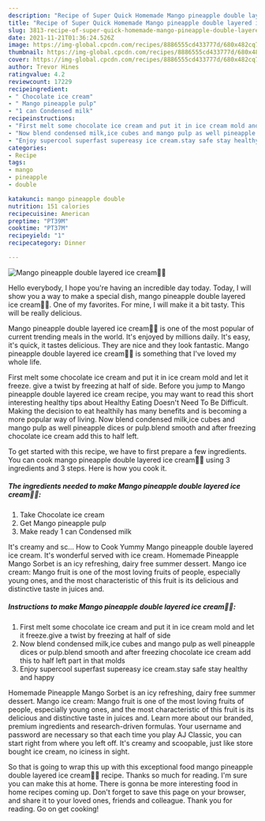 ```yaml
---
description: "Recipe of Super Quick Homemade Mango pineapple double layered ice cream🍦🍦"
title: "Recipe of Super Quick Homemade Mango pineapple double layered ice cream🍦🍦"
slug: 3813-recipe-of-super-quick-homemade-mango-pineapple-double-layered-ice-cream
date: 2021-11-21T01:36:24.526Z
image: https://img-global.cpcdn.com/recipes/8886555cd433777d/680x482cq70/mango-pineapple-double-layered-ice-cream-recipe-main-photo.jpg
thumbnail: https://img-global.cpcdn.com/recipes/8886555cd433777d/680x482cq70/mango-pineapple-double-layered-ice-cream-recipe-main-photo.jpg
cover: https://img-global.cpcdn.com/recipes/8886555cd433777d/680x482cq70/mango-pineapple-double-layered-ice-cream-recipe-main-photo.jpg
author: Trevor Hines
ratingvalue: 4.2
reviewcount: 17229
recipeingredient:
- " Chocolate ice cream"
- " Mango pineapple pulp"
- "1 can Condensed milk"
recipeinstructions:
- "First melt some chocolate ice cream and put it in ice cream mold and let it freeze.give a twist by freezing at half of side"
- "Now blend condensed milk,ice cubes and mango pulp as well pineapple dices or pulp.blend smooth and after freezing chocolate ice cream add this to half left part in that molds"
- "Enjoy supercool superfast supereasy ice cream.stay safe stay healthy and happy"
categories:
- Recipe
tags:
- mango
- pineapple
- double

katakunci: mango pineapple double 
nutrition: 151 calories
recipecuisine: American
preptime: "PT39M"
cooktime: "PT37M"
recipeyield: "1"
recipecategory: Dinner

---
```



![Mango pineapple double layered ice cream🍦🍦](https://img-global.cpcdn.com/recipes/8886555cd433777d/680x482cq70/mango-pineapple-double-layered-ice-cream-recipe-main-photo.jpg)

Hello everybody, I hope you're having an incredible day today. Today, I will show you a way to make a special dish, mango pineapple double layered ice cream🍦🍦. One of my favorites. For mine, I will make it a bit tasty. This will be really delicious.

Mango pineapple double layered ice cream🍦🍦 is one of the most popular of current trending meals in the world. It's enjoyed by millions daily. It's easy, it's quick, it tastes delicious. They are nice and they look fantastic. Mango pineapple double layered ice cream🍦🍦 is something that I've loved my whole life.

First melt some chocolate ice cream and put it in ice cream mold and let it freeze. give a twist by freezing at half of side. Before you jump to Mango pineapple double layered ice cream recipe, you may want to read this short interesting healthy tips about Healthy Eating Doesn&#39;t Need To Be Difficult. Making the decision to eat healthily has many benefits and is becoming a more popular way of living. Now blend condensed milk,ice cubes and mango pulp as well pineapple dices or pulp.blend smooth and after freezing chocolate ice cream add this to half left.


To get started with this recipe, we have to first prepare a few ingredients. You can cook mango pineapple double layered ice cream🍦🍦 using 3 ingredients and 3 steps. Here is how you cook it.

<!--inarticleads1-->

##### The ingredients needed to make Mango pineapple double layered ice cream🍦🍦:

1. Take  Chocolate ice cream
1. Get  Mango pineapple pulp
1. Make ready 1 can Condensed milk


It&#39;s creamy and sc… How to Cook Yummy Mango pineapple double layered ice cream. It&#39;s wonderful served with ice cream. Homemade Pineapple Mango Sorbet is an icy refreshing, dairy free summer dessert. Mango ice cream: Mango fruit is one of the most loving fruits of people, especially young ones, and the most characteristic of this fruit is its delicious and distinctive taste in juices and. 

<!--inarticleads2-->

##### Instructions to make Mango pineapple double layered ice cream🍦🍦:

1. First melt some chocolate ice cream and put it in ice cream mold and let it freeze.give a twist by freezing at half of side
1. Now blend condensed milk,ice cubes and mango pulp as well pineapple dices or pulp.blend smooth and after freezing chocolate ice cream add this to half left part in that molds
1. Enjoy supercool superfast supereasy ice cream.stay safe stay healthy and happy


Homemade Pineapple Mango Sorbet is an icy refreshing, dairy free summer dessert. Mango ice cream: Mango fruit is one of the most loving fruits of people, especially young ones, and the most characteristic of this fruit is its delicious and distinctive taste in juices and. Learn more about our branded, premium ingredients and research-driven formulas. Your username and password are necessary so that each time you play AJ Classic, you can start right from where you left off. It&#39;s creamy and scoopable, just like store bought ice cream, no iciness in sight. 

So that is going to wrap this up with this exceptional food mango pineapple double layered ice cream🍦🍦 recipe. Thanks so much for reading. I'm sure you can make this at home. There is gonna be more interesting food in home recipes coming up. Don't forget to save this page on your browser, and share it to your loved ones, friends and colleague. Thank you for reading. Go on get cooking!
